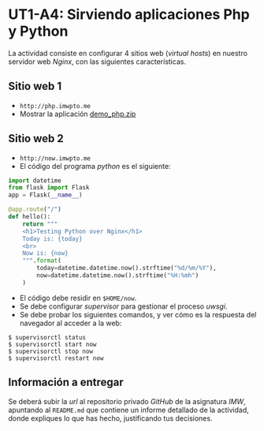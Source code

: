 # UT1-A4: Sirviendo aplicaciones Php y Python

La actividad consiste en configurar 4 sitios web (*virtual hosts*) en nuestro servidor web *Nginx*, con las siguientes características.

## Sitio web 1

- `http://php.imwpto.me`
- Mostrar la aplicación [demo_php.zip](demo_php.zip)

## Sitio web 2

- `http://now.imwpto.me`
- El código del programa *python* es el siguiente:

```python
import datetime
from flask import Flask
app = Flask(__name__)

@app.route("/")
def hello():
    return """
    <h1>Testing Python over Nginx</h1>
    Today is: {today}
    <br>
    Now is: {now}
    """.format(
        today=datetime.datetime.now().strftime("%d/%m/%Y"),
        now=datetime.datetime.now().strftime("%H:%mh")
    )
```

- El código debe residir en `$HOME/now`.
- Se debe configurar *supervisor* para gestionar el proceso *uwsgi*.
- Se debe probar los siguientes comandos, y ver cómo es la respuesta del navegador al acceder a la web:
```console
$ supervisorctl status
$ supervisorctl start now
$ supervisorctl stop now
$ supervisorctl restart now
```

## Información a entregar

Se deberá subir la *url* al repositorio privado *GitHub* de la asignatura *IMW*, apuntando al `README.md` que contiene un informe detallado de la actividad, donde expliques lo que has hecho, justificando tus decisiones.
